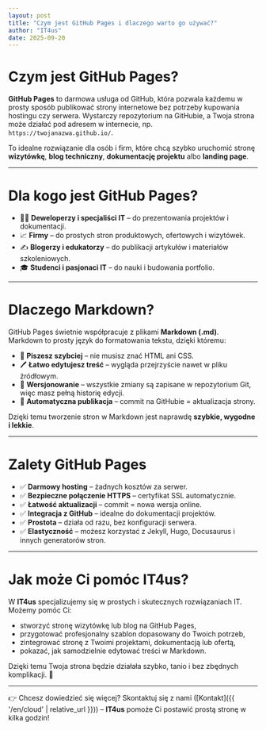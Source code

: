 ```yaml
---
layout: post
title: "Czym jest GitHub Pages i dlaczego warto go używać?"
author: "IT4us"
date: 2025-09-20
---
```


# Czym jest GitHub Pages?

**GitHub Pages** to darmowa usługa od GitHub, która pozwala każdemu w prosty sposób publikować strony internetowe bez potrzeby kupowania hostingu czy serwera. 
Wystarczy repozytorium na GitHubie, a Twoja strona może działać pod adresem w internecie, np. `https://twojanazwa.github.io/`.

To idealne rozwiązanie dla osób i firm, które chcą szybko uruchomić stronę **wizytówkę**, **blog techniczny**, **dokumentację projektu** albo **landing page**.

---

# Dla kogo jest GitHub Pages?

- 👨‍💻 **Deweloperzy i specjaliści IT** – do prezentowania projektów i dokumentacji.  
- 📈 **Firmy** – do prostych stron produktowych, ofertowych i wizytówek.  
- ✍️ **Blogerzy i edukatorzy** – do publikacji artykułów i materiałów szkoleniowych.  
- 🎓 **Studenci i pasjonaci IT** – do nauki i budowania portfolio.  

---

# Dlaczego Markdown?

GitHub Pages świetnie współpracuje z plikami **Markdown (.md)**.  
Markdown to prosty język do formatowania tekstu, dzięki któremu:

- 🚀 **Piszesz szybciej** – nie musisz znać HTML ani CSS.  
- 🖊️ **Łatwo edytujesz treść** – wygląda przejrzyście nawet w pliku źródłowym.  
- 📂 **Wersjonowanie** – wszystkie zmiany są zapisane w repozytorium Git, więc masz pełną historię edycji.  
- 🔄 **Automatyczna publikacja** – commit na GitHubie = aktualizacja strony.  

Dzięki temu tworzenie stron w Markdown jest naprawdę **szybkie, wygodne i lekkie**.

---

# Zalety GitHub Pages

- ✅ **Darmowy hosting** – żadnych kosztów za serwer.  
- ✅ **Bezpieczne połączenie HTTPS** – certyfikat SSL automatycznie.  
- ✅ **Łatwość aktualizacji** – commit = nowa wersja online.  
- ✅ **Integracja z GitHub** – idealne do dokumentacji projektów.  
- ✅ **Prostota** – działa od razu, bez konfiguracji serwera.  
- ✅ **Elastyczność** – możesz korzystać z Jekyll, Hugo, Docusaurus i innych generatorów stron.  

---

# Jak może Ci pomóc IT4us?

W **IT4us** specjalizujemy się w prostych i skutecznych rozwiązaniach IT.  
Możemy pomóc Ci:

- stworzyć stronę wizytówkę lub blog na GitHub Pages,  
- przygotować profesjonalny szablon dopasowany do Twoich potrzeb,  
- zintegrować stronę z Twoimi projektami, dokumentacją lub ofertą,  
- pokazać, jak samodzielnie edytować treści w Markdown.  

Dzięki temu Twoja strona będzie działała szybko, tanio i bez zbędnych komplikacji. 🚀  

---

👉 Chcesz dowiedzieć się więcej? Skontaktuj się z nami ([Kontakt]({{ '/en/cloud' | relative_url }}))  – **IT4us** pomoże Ci postawić prostą stronę w kilka godzin!
